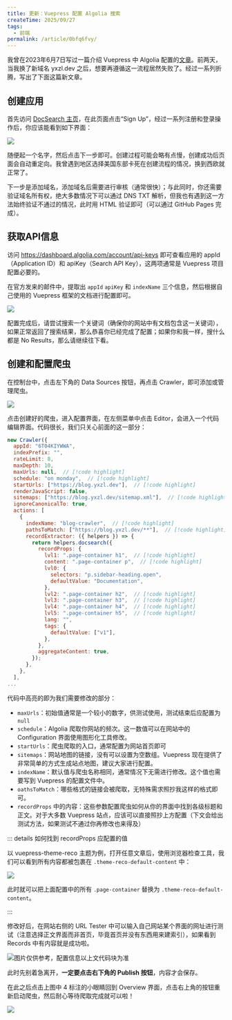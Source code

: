 ```yaml
---
title: 更新：Vuepress 配置 Algolia 搜索
createTime: 2025/09/27
tags:
  - 前端
permalink: /article/0bfq6fvy/
---
```


我曾在2023年6月7日写过一篇介绍 Vuepress 中 Algolia 配置的[文章](./archive/20230607203524.md)。前两天，当我换了新域名 yxzl.dev 之后，想要再遵循这一流程居然失败了。经过一系列折腾，写出了下面这篇新文章。

## 创建应用

首先访问 [DocSearch 主页](https://docsearch.algolia.com/)，在此页面点击“Sign Up”，经过一系列注册和登录操作后，你应该能看到如下界面：

![](/images/34dfc95cc11d5988cc481d7a854ecdb4.png)

随便起一个名字，然后点击下一步即可。创建过程可能会略有点慢，创建成功后页面会自动重定向。我曾遇到地区选择美国东部卡死在创建流程的情况，换到西欧就正常了。

下一步是添加域名，添加域名后需要进行审核（通常很快）；与此同时，你还需要验证域名所有权，绝大多数情况下可以通过 DNS TXT 解析，但我也有遇到这一方法始终验证不通过的情况，此时用 HTML 验证即可（可以通过 GitHub Pages 完成）。

## 获取API信息

访问 <https://dashboard.algolia.com/account/api-keys> 即可查看应用的 appId（Application ID）和 apiKey（Search API Key），这两项通常是 Vuepress 项目配置必要的。

在官方发来的邮件中，提取出 `appId` `apiKey` 和 `indexName` 三个信息，然后根据自己使用的 Vuepress 框架的文档进行配置即可。

![](/images/462c1b3a1cb5ba9fd0ab75e136a55d51.png)

配置完成后，请尝试搜索一个关键词（确保你的网站中有文档包含这一关键词），如果正常返回了搜索结果，那么恭喜你已经完成了配置；如果你和我一样，搜什么都是 No Results，那么请继续往下看。

## 创建和配置爬虫

在控制台中，点击左下角的 Data Sources 按钮，再点击 Crawler，即可添加或管理爬虫。

![](/images/3a791fdd1baa48cce69212f430721dd4.png)

点击创建好的爬虫，进入配置界面，在左侧菜单中点击 Editor，会进入一个代码编辑界面。代码很长，我们只关心前面的这一部分：

```js
new Crawler({
  appId: "6T04KIYWWA",
  indexPrefix: "",
  rateLimit: 8,
  maxDepth: 10,
  maxUrls: null,  // [!code highlight]
  schedule: "on monday",  // [!code highlight]
  startUrls: ["https://blog.yxzl.dev"],  // [!code highlight]
  renderJavaScript: false,
  sitemaps: ["https://blog.yxzl.dev/sitemap.xml"],  // [!code highlight]
  ignoreCanonicalTo: true,
  actions: [
    {
      indexName: "blog-crawler",  // [!code highlight]
      pathsToMatch: ["https://blog.yxzl.dev/**"],  // [!code highlight]
      recordExtractor: ({ helpers }) => {
        return helpers.docsearch({
          recordProps: {
            lvl1: ".page-container h1",  // [!code highlight]
            content: ".page-container p",  // [!code highlight]
            lvl0: {
              selectors: "p.sidebar-heading.open",
              defaultValue: "Documentation",
            },
            lvl2: ".page-container h2",  // [!code highlight]
            lvl3: ".page-container h3",  // [!code highlight]
            lvl4: ".page-container h4",  // [!code highlight]
            lvl5: ".page-container h5",  // [!code highlight]
            lang: "",
            tags: {
              defaultValue: ["v1"],
            },
          },
          aggregateContent: true,
        });
      },
    },
  ],
...
```

代码中高亮的即为我们需要修改的部分：

- `maxUrls`：初始值通常是一个较小的数字，供测试使用，测试结束后应配置为 `null`
- `schedule`：Algolia 爬取你网站的频次。这一数值可以在网站中的 Configuration 界面使用图形化工具修改。
- `startUrls`：爬虫爬取的入口，通常配置为网站首页即可
- `sitemaps`：网站地图的链接，没有可以设置为空数组。Vuepress 现在提供了非常简单的方式生成站点地图，建议大家进行配置。
- `indexName`：默认值与爬虫名称相同，通常情况下无需进行修改。这个值也需要写到 Vuepress 的配置文件中。
- `oathsToMatch`：哪些格式的链接会被爬取，无特殊需求照抄我这样的格式即可。
- `recordProps` 中的内容：这些参数配置爬虫如何从你的界面中找到各级标题和正文。对于大多数 Vuepress 站点，应该可以直接照抄上方配置（下文会给出测试方法，如果测试不通过你再修改也来得及）

::: details 如何找到 recordProps 应配置的值

以 vuepress-theme-reco 主题为例，打开任意文章后，使用浏览器检查工具，我们可以看到所有内容都被包裹在 `.theme-reco-default-content` 中：

![](/images/f6cc57aab54a725d54b7eec846a3c806.png)

此时就可以把上面配置中的所有 `.page-container` 替换为 `.theme-reco-default-content`。

:::

修改好后，在网站右侧的 URL Tester 中可以输入自己网站某个界面的网址进行测试（注意选择正文界面而非首页，毕竟首页并没有东西用来建索引），如果看到 Records 中有内容就是成功啦。

![图片仅供参考，配置信息以上文代码块为准](/images/50521c91af864625ebb630d42197a4dd.png)

此时先别着急离开，**一定要点击右下角的 Publish 按钮**，内容才会保存。

在此之后点击上图中 4 标注的小眼睛回到 Overview 界面，点击右上角的按钮重新启动爬虫，然后耐心等待爬取完成就可以啦！

![](/images/5763369b867ee40f08d0d3e8c1a98066.png)
